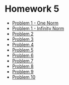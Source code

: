 # Homework 5

* [Problem 1 - One Norm]()
* [Problem 1 - Infinity Norm]()
* [Problem 2]()
* [Problem 3]()
* [Problem 4]()
* [Problem 5]()
* [Problem 6]()
* [Problem 7]()
* [Problem 8]()
* [Problem 9]()
* [Problem 10]()
